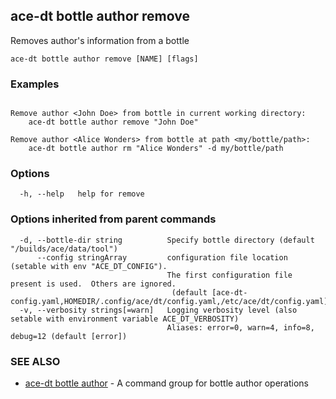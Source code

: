 ## ace-dt bottle author remove

Removes author's information from a bottle

```
ace-dt bottle author remove [NAME] [flags]
```

### Examples

```

Remove author <John Doe> from bottle in current working directory:
	ace-dt bottle author remove "John Doe" 
  
Remove author <Alice Wonders> from bottle at path <my/bottle/path>:
	ace-dt bottle author rm "Alice Wonders" -d my/bottle/path

```

### Options

```
  -h, --help   help for remove
```

### Options inherited from parent commands

```
  -d, --bottle-dir string          Specify bottle directory (default "/builds/ace/data/tool")
      --config stringArray         configuration file location (setable with env "ACE_DT_CONFIG").
                                   The first configuration file present is used.  Others are ignored.
                                    (default [ace-dt-config.yaml,HOMEDIR/.config/ace/dt/config.yaml,/etc/ace/dt/config.yaml])
  -v, --verbosity strings[=warn]   Logging verbosity level (also setable with environment variable ACE_DT_VERBOSITY)
                                   Aliases: error=0, warn=4, info=8, debug=12 (default [error])
```

### SEE ALSO

* [ace-dt bottle author](ace-dt_bottle_author.md)	 - A command group for bottle author operations

